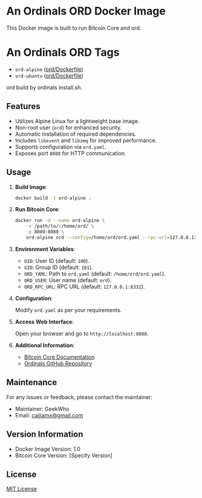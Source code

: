 # An Ordinals ORD Docker Image

This Docker image is built to run Bitcoin Core and ord.

# An Ordinals ORD Tags
- `ord-alpine` ([ord/Dockerfile](https://github.com/geekwho-eth/docker-ordinals/blob/main/ord/alpine/Dockerfile))
- `ord-ubuntu` ([ord/Dockerfile](https://github.com/geekwho-eth/docker-ordinals/blob/main/ord/ubuntu/Dockerfile))

ord build by ordinals install.sh.

## Features

- Utilizes Alpine Linux for a lightweight base image.
- Non-root user (`ord`) for enhanced security.
- Automatic installation of required dependencies.
- Includes `libevent` and `libzmq` for improved performance.
- Supports configuration via `ord.yaml`.
- Exposes port `8080` for HTTP communication.

## Usage

1. **Build Image**:

   ```bash
   docker build -t ord-alpine .
   ```

2. **Run Bitcoin Core**:

   ```bash
   docker run -d --name ord-alpine \
       -v /path/to/:/home/ord/ \
       -p 8080:8080 \
       ord-alpine ord --config=/home/ord/ord.yaml --rpc-url=127.0.0.1:8332 server --http-port=8080
   ```

3. **Environment Variables**:

   - `UID`: User ID (default: `100`).
   - `GID`: Group ID (default: `101`).
   - `ORD_YAML`: Path to `ord.yaml` (default: `/home/ord/ord.yaml`).
   - `ORD_USER`: User name (default: `ord`).
   - `ORD_RPC_URL`: RPC URL (default: `127.0.0.1:8332`).

4. **Configuration**:

   Modify `ord.yaml` as per your requirements.

5. **Access Web Interface**:

   Open your browser and go to `http://localhost:8080`.

6. **Additional Information**:

   - [Bitcoin Core Documentation](https://bitcoin.org/en/bitcoin-core/)
   - [Ordinals GitHub Repository](https://github.com/ordinals/ord)

## Maintenance

For any issues or feedback, please contact the maintainer:

- Maintainer: GeekWho
- Email: caijiamx@gmail.com

## Version Information

- Docker Image Version: 1.0
- Bitcoin Core Version: [Specify Version]

## License

[MIT License](../LICENSE)
